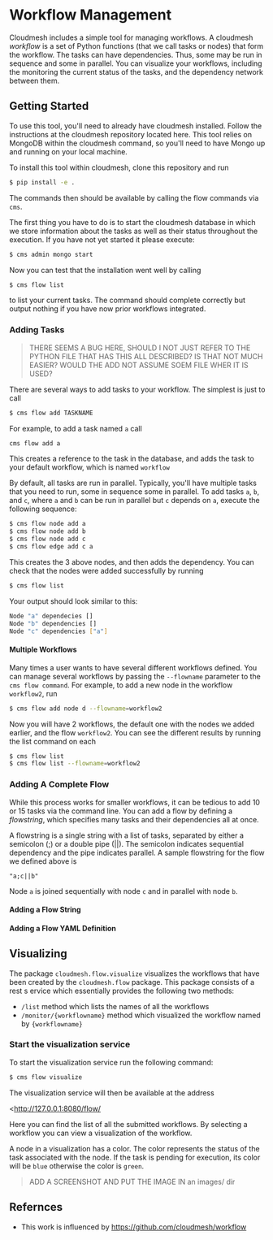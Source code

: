 # Workflow Management

Cloudmesh includes a simple tool for managing workflows. A cloudmesh
*workflow* is a set of Python functions (that we call tasks or nodes)
that form the workflow. The tasks can have dependencies.  Thus, some
may be run in sequence and some in parallel. You can visualize your
workflows, including the monitoring the current status of the tasks,
and the dependency network between them.

## Getting Started

To use this tool, you'll need to already have cloudmesh
installed. Follow the instructions at the cloudmesh repository located
here. This tool relies on MongoDB within the cloudmesh command, so
you'll need to have Mongo up and running on your local machine.

To install this tool within cloudmesh, clone this repository and run 

```bash
$ pip install -e .
```


The commands then should be available by calling the flow commands via
`cms`. 

The first thing you have to do is to start the cloudmesh database in which we
store information about the tasks as well as their status throughout the
execution. If you have not yet started it please execute:

```bash
$ cms admin mongo start
```


Now you can test that the installation went well by calling

```bash
$ cms flow list
```

to list your current tasks. The command should complete correctly but
output nothing if you have now prior workflows integrated.



### Adding Tasks

> THERE SEEMS A BUG HERE, SHOULD I NOT JUST REFER TO THE PYTHON FILE THAT HAS
> THIS ALL DESCRIBED? IS THAT NOT MUCH EASIER?
> WOULD THE ADD NOT ASSUME SOEM FILE WHER IT IS USED?

There are several ways to add tasks to your workflow. The simplest is
just to call 

```bash
$ cms flow add TASKNAME
```

For example, to add a task named `a` call

```bash
cms flow add a
```

This creates a reference to the task
in the database, and adds the task to your default workflow, which is
named `workflow`

By default, all tasks are run in parallel. Typically, you'll have
multiple tasks that you need to run, some in sequence some in
parallel. To add tasks `a`, `b`, and `c`, where `a` and `b` can be run
in parallel but `c` depends on `a`, execute the following sequence:

```bash
$ cms flow node add a
$ cms flow node add b
$ cms flow node add c
$ cms flow edge add c a
```

This creates the 3 above nodes, and then adds the dependency. You can
check that the nodes were added successfully by running

```bash
$ cms flow list
```
Your output should look similar to this:

```bash
Node "a" dependecies []
Node "b" dependencies []
Node "c" dependencies ["a"]

```

#### Multiple Workflows

Many times a user wants to have several different workflows
defined. You can manage several workflows by passing the `--flowname`
parameter to the `cms flow command`. For example, to add a new node in
the workflow `workflow2`, run

```bash
$ cms flow add node d --flowname=workflow2
```


Now you will have 2 workflows, the default one with the nodes we added
earlier, and the flow `workflow2`. You can see the different results
by running the list command on each

```bash
$ cms flow list
$ cms flow list --flowname=workflow2
```

### Adding A Complete Flow

While this process works for smaller workflows, it can be tedious to
add 10 or 15 tasks via the command line. You can add a flow by
defining a *flowstring*, which specifies many tasks and their
dependencies all at once.

A flowstring is a single string with a list of tasks, separated by
either a semicolon (;) or a double pipe (||). The semicolon indicates
sequential dependency and the pipe indicates parallel. A sample
flowstring for the flow we defined above is

`"a;c||b"`

Node `a` is joined sequentially with node `c` and in parallel with
node `b`.

#### Adding a Flow String

#### Adding a Flow YAML Definition

## Visualizing

The package `cloudmesh.flow.visualize` visualizes the workflows that
have been created by the `cloudmesh.flow` package.  This package
consists of a rest s ervice which essentially provides the following
two methods:

* `/list` method which lists the names of all the workflows
* `/monitor/{workflowname}` method which visualized the workflow named
  by `{workflowname}`

### Start the visualization service

To start the visualization service run the following command:

```bash
$ cms flow visualize
```
The visualization service will then be available at the address 

<http://127.0.0.1:8080/flow/

Here you can find the list of all the submitted workflows. By
selecting a workflow you can view a visualization of the workflow.

A node in a visualization has a color. The color represents the status
of the task associated with the node. If the task is pending for
execution, its color will be `blue` otherwise the color is `green`.

> ADD A SCREENSHOT AND PUT THE IMAGE IN an images/ dir


## Refernces

* This work is influenced by <https://github.com/cloudmesh/workflow>
